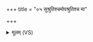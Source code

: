+++
title = "०५ सुश्रुतिश्चमोपश्रुतिश्च मा"

+++
<details><summary>मूलम् (VS)</summary>

सुश्रु॑तिश्च॒मोप॑श्रुतिश्च॒ मा हा॑सिष्टां॒ सौप॑र्णं॒ चक्षु॒रज॑स्रं॒ ज्योतिः॑ ॥
</details>